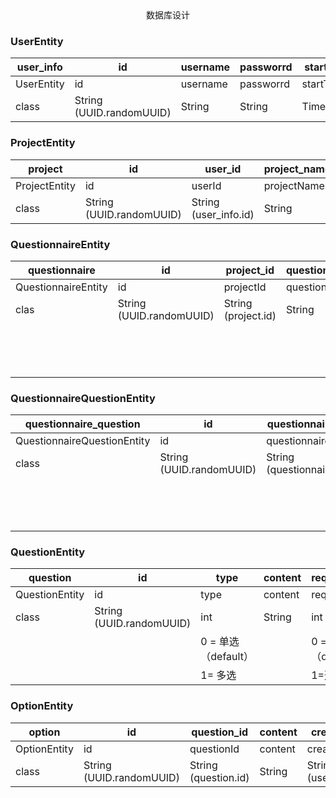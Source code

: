 <center>数据库设计</center>



### UserEntity

| user_info  | id                       | username | passworrd | start_time | stop_time | status | created_by            | creation_date | last_updated_by       | last_update_date |
| ---------- | ------------------------ | -------- | --------- | ---------- | --------- | ------ | --------------------- | ------------- | --------------------- | ---------------- |
| UserEntity | id                       | username | passworrd | startTime  | stopTime  | status | createdBy             | creationDate  | lastUpdatedBy         | lastUpdateDate   |
| class      | String (UUID.randomUUID) | String   | String    | TimeStamp  | TimeStamp | String | String (user_info.id) | Date          | String (user_info.id) | Date             |

### ProjectEntity

| project       | id                       | user_id               | project_name | project_content | created_by            | creation_date | last_update_by        | last_update_date |
| ------------- | ------------------------ | --------------------- | ------------ | --------------- | --------------------- | ------------- | --------------------- | ---------------- |
| ProjectEntity | id                       | userId                | projectName  | projectContent  | createdBy             | creationDate  | lastUpdateBy          | lastUpdateDate   |
| class         | String (UUID.randomUUID) | String (user_info.id) | String       | String          | String (user_info.id) | Date          | String (user_info.id) | Date             |

### QuestionnaireEntity

| questionnaire       | id                       | project_id          | questionnaire_name | questionnaire_description | survey_type         | release_time | access_link | delete_flag | created_by            | creation_date | last_update_by        | last_update_date |                      |
| ------------------- | ------------------------ | ------------------- | ------------------ | ------------------------- | :------------------ | ------------ | ----------- | ----------- | --------------------- | ------------- | --------------------- | ---------------- | -------------------- |
| QuestionnaireEntity | id                       | projectId           | questionnaireName  | questionnaireDescription  | surveyType          | releaseTime  | accessLink  | deleteFlag  | createdBy             | creationDate  | lastUpdateBy          | lastUpdateDate   | questions            |
| clas                | String (UUID.randomUUID) | String (project.id) | String             | String                    | int                 | TimeStamp    | String      | int         | String (user_info.id) | Date          | String (user_info.id) | Date             | List<QuestionEntity> |
|                     |                          |                     |                    |                           | 0 = 学生（default） |              |             | 0 = 未删除  |                       |               |                       |                  |                      |
|                     |                          |                     |                    |                           | 1 = 老师            |              |             | 1= 已删除   |                       |               |                       |                  |                      |

### QuestionnaireQuestionEntity

| questionnaire_question      | id                       | questionnaire_id          | question_id          | delete_flag         | created_by            | creation_date | last_update_by        | last_update_date |
| --------------------------- | ------------------------ | ------------------------- | -------------------- | ------------------- | --------------------- | ------------- | --------------------- | ---------------- |
| QuestionnaireQuestionEntity | id                       | questionnaireId           | questionId           | deleteFlag          | createdBy             | creationDate  | lastUpdateBy          | lastUpdateDate   |
| class                       | String (UUID.randomUUID) | String (questionnaire.id) | String (question.id) | int                 | String (user_info.id) | Date          | String (user_info.id) | Date             |
|                             |                          |                           |                      | 0=未删除（default） |                       |               |                       |                  |
|                             |                          |                           |                      | 1=已删除            |                       |               |                       |                  |



### QuestionEntity

| question       | id                       | type                | content | required_flag       | created_by            | creation_date | last_update_by        | last_update_date |                    |
| -------------- | ------------------------ | ------------------- | ------- | ------------------- | --------------------- | ------------- | --------------------- | ---------------- | ------------------ |
| QuestionEntity | id                       | type                | content | requiredFlag        | createdBy             | creationDate  | lastUpdateBy          | lastUpdateDate   | options            |
| class          | String (UUID.randomUUID) | int                 | String  | int                 | String (user_info.id) | Date          | String (user_info.id) | Date             | List<OptionEntity> |
|                |                          | 0 = 单选（default） |         | 0 = 必答（default） |                       |               |                       |                  |                    |
|                |                          | 1= 多选             |         | 1=选答              |                       |               |                       |                  |                    |



### OptionEntity

| option       | id                       | question_id          | content | created_by            | creation_date | last_update_by        | last_update_date |
| ------------ | ------------------------ | -------------------- | ------- | --------------------- | ------------- | --------------------- | ---------------- |
| OptionEntity | id                       | questionId           | content | createdBy             | creationDate  | lastUpdateBy          | lastUpdateDate   |
| class        | String (UUID.randomUUID) | String (question.id) | String  | String (user_info.id) | Date          | String (user_info.id) | Date             |



